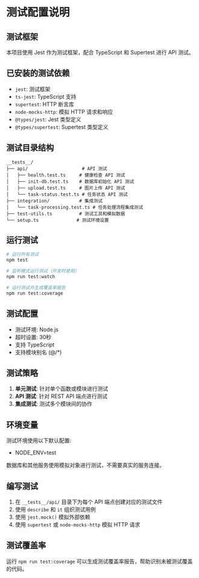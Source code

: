 # 测试配置说明

## 测试框架

本项目使用 Jest 作为测试框架，配合 TypeScript 和 Supertest 进行 API 测试。

## 已安装的测试依赖

- `jest`: 测试框架
- `ts-jest`: TypeScript 支持
- `supertest`: HTTP 断言库
- `node-mocks-http`: 模拟 HTTP 请求和响应
- `@types/jest`: Jest 类型定义
- `@types/supertest`: Supertest 类型定义

## 测试目录结构

```
__tests__/
├── api/                    # API 测试
│   ├── health.test.ts     # 健康检查 API 测试
│   ├── init-db.test.ts    # 数据库初始化 API 测试
│   ├── upload.test.ts     # 图片上传 API 测试
│   └── task-status.test.ts # 任务状态 API 测试
├── integration/           # 集成测试
│   └── task-processing.test.ts # 任务处理流程集成测试
├── test-utils.ts          # 测试工具和模拟数据
└── setup.ts              # 测试环境设置
```

## 运行测试

```bash
# 运行所有测试
npm test

# 监听模式运行测试（开发时使用）
npm run test:watch

# 运行测试并生成覆盖率报告
npm run test:coverage
```

## 测试配置

- 测试环境: Node.js
- 超时设置: 30秒
- 支持 TypeScript
- 支持模块别名 (@/*)

## 测试策略

1. **单元测试**: 针对单个函数或模块进行测试
2. **API 测试**: 针对 REST API 端点进行测试
3. **集成测试**: 测试多个模块间的协作

## 环境变量

测试环境使用以下默认配置:
- NODE_ENV=test

数据库和其他服务使用模拟对象进行测试，不需要真实的服务连接。

## 编写测试

1. 在 `__tests__/api/` 目录下为每个 API 端点创建对应的测试文件
2. 使用 `describe` 和 `it` 组织测试用例
3. 使用 `jest.mock()` 模拟外部依赖
4. 使用 `supertest` 或 `node-mocks-http` 模拟 HTTP 请求

## 测试覆盖率

运行 `npm run test:coverage` 可以生成测试覆盖率报告，帮助识别未被测试覆盖的代码。